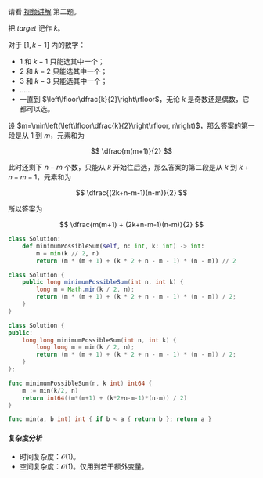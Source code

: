 请看 [视频讲解](https://www.bilibili.com/video/BV1Rx4y1f75Y/) 第二题。

把 $\textit{target}$ 记作 $k$。

对于 $[1,k-1]$ 内的数字：

- $1$ 和 $k-1$ 只能选其中一个；
- $2$ 和 $k-2$ 只能选其中一个；
- $3$ 和 $k-3$ 只能选其中一个；
- ……
- 一直到 $\left\lfloor\dfrac{k}{2}\right\rfloor$，无论 $k$ 是奇数还是偶数，它都可以选。

设 $m=\min\left(\left\lfloor\dfrac{k}{2}\right\rfloor, n\right)$，那么答案的第一段是从 $1$ 到 $m$，元素和为

$$
\dfrac{m(m+1)}{2}
$$

此时还剩下 $n-m$ 个数，只能从 $k$ 开始往后选，那么答案的第二段是从 $k$ 到 $k+n-m-1$，元素和为

$$
\dfrac{(2k+n-m-1)(n-m)}{2}
$$

所以答案为

$$
\dfrac{m(m+1) + (2k+n-m-1)(n-m)}{2}
$$

```py [sol-Python3]
class Solution:
    def minimumPossibleSum(self, n: int, k: int) -> int:
        m = min(k // 2, n)
        return (m * (m + 1) + (k * 2 + n - m - 1) * (n - m)) // 2
```

```java [sol-Java]
class Solution {
    public long minimumPossibleSum(int n, int k) {
        long m = Math.min(k / 2, n);
        return (m * (m + 1) + (k * 2 + n - m - 1) * (n - m)) / 2;
    }
}
```

```cpp [sol-C++]
class Solution {
public:
    long long minimumPossibleSum(int n, int k) {
        long long m = min(k / 2, n);
        return (m * (m + 1) + (k * 2 + n - m - 1) * (n - m)) / 2;
    }
};
```

```go [sol-Go]
func minimumPossibleSum(n, k int) int64 {
    m := min(k/2, n)
    return int64((m*(m+1) + (k*2+n-m-1)*(n-m)) / 2)
}

func min(a, b int) int { if b < a { return b }; return a }
```

#### 复杂度分析

- 时间复杂度：$\mathcal{O}(1)$。
- 空间复杂度：$\mathcal{O}(1)$。仅用到若干额外变量。
